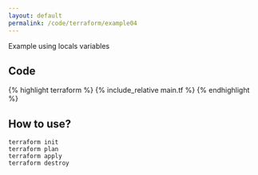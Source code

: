 ```yaml
---
layout: default
permalink: /code/terraform/example04
---
```


Example using locals variables

## Code

{% highlight terraform %}
{% include_relative main.tf %}
{% endhighlight %}

## How to use?

    terraform init
    terraform plan
    terraform apply
    terraform destroy
